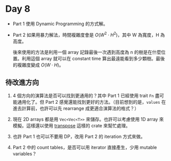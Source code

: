 # Day 8

- Part 1 使用 Dynamic Programming 的方式解。
- Part 2 如果用暴力解法，時間複雜度會是 $O(W^2 \cdot H^2)$，其中 W 為寬度，H 為高度。

  後來使用的方法是利用一個 array 記錄最後一次遇到高度為 n 的樹是在什麼位置。利用這個 array 就可以在 constant time 算出最遠能看到多少顆樹。最後的複雜度變成 $O(W \cdot H)$。

## 待改進方向

1. 4 個方向的演算法是否可以找到更通用的？其中 Part 1 已經使用 trait `Fn` 盡可能通用化了。但 Part 2 感覺還能找到更好的方法。（目前想到的是，`values` 在進去計算前，也許可以先 rearrange 成更適合演算法的格式？）

2. 現在 2D arrays 都是用 `Vec<Vec<T>>` 來儲存。也許可以考慮使用 1D array 來模擬。這樣還以使用 [transpose](https://docs.rs/transpose/latest/transpose/) 這樣的 crate 來幫忙處理。

3. 也許 Part 1 也可以不要用 DP，改用 Part 2 的 iteration 方式來做。

4. Part 2 中的 count tables，是否可以用 iterator 直接產生，少用 mutable variables？
